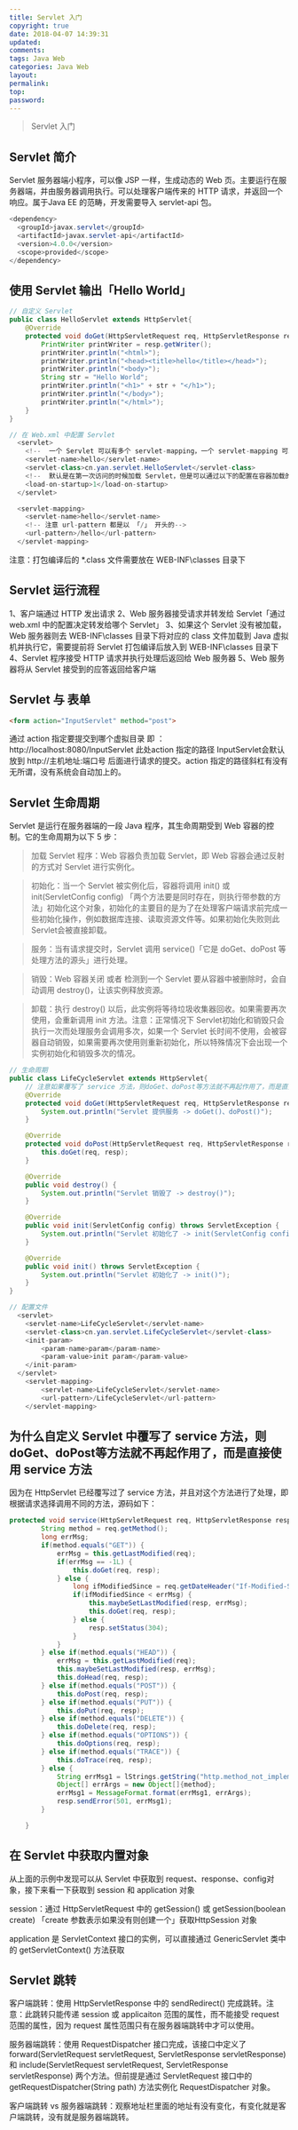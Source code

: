 ```yaml
---
title: Servlet 入门
copyright: true
date: 2018-04-07 14:39:31
updated:
comments:
tags: Java Web
categories: Java Web
layout:
permalink:
top:
password:
---
```


<blockquote class="blockquote-center"> Servlet 入门 </blockquote>

<!-- more -->

## Servlet 简介
Servlet 服务器端小程序，可以像 JSP 一样，生成动态的 Web 页。主要运行在服务器端，并由服务器调用执行。可以处理客户端传来的 HTTP 请求，并返回一个响应。属于Java EE 的范畴，开发需要导入 servlet-api 包。
```java
<dependency>
  <groupId>javax.servlet</groupId>
  <artifactId>javax.servlet-api</artifactId>
  <version>4.0.0</version>
  <scope>provided</scope>
</dependency>
```

## 使用 Servlet 输出「Hello World」
```java
// 自定义 Servlet
public class HelloServlet extends HttpServlet{
    @Override
    protected void doGet(HttpServletRequest req, HttpServletResponse resp) throws ServletException, IOException {
        PrintWriter printWriter = resp.getWriter();
        printWriter.println("<html>");
        printWriter.println("<head><title>hello</title></head>");
        printWriter.println("<body>");
        String str = "Hello World";
        printWriter.println("<h1>" + str + "</h1>");
        printWriter.println("</body>");
        printWriter.println("</html>");
    }
}

// 在 Web.xml 中配置 Servlet
  <servlet>
    <!--  一个 Servlet 可以有多个 servlet-mapping，一个 servlet-mapping 可以同时设定多个 url-pattern-->
    <servlet-name>hello</servlet-name>
    <servlet-class>cn.yan.servlet.HelloServlet</servlet-class>
    <!--  默认是在第一次访问的时候加载 Servlet，但是可以通过以下的配置在容器加载的时候加载 Servlet -->
    <load-on-startup>1</load-on-startup>
  </servlet>

  <servlet-mapping>
    <servlet-name>hello</servlet-name>
    <!-- 注意 url-pattern 都是以 「/」 开头的-->
    <url-pattern>/hello</url-pattern>
  </servlet-mapping>
```
注意：打包编译后的 *.class 文件需要放在 WEB-INF\classes 目录下

## Servlet 运行流程
1、客户端通过 HTTP 发出请求
2、Web 服务器接受请求并转发给 Servlet「通过 web.xml 中的配置决定转发给哪个 Servlet」
3、如果这个 Servlet 没有被加载，Web 服务器则去 WEB-INF\classes 目录下将对应的 class 文件加载到 Java 虚拟机并执行它，需要提前将 Servlet 打包编译后放入到 WEB-INF\classes 目录下
4、Servlet 程序接受 HTTP 请求并执行处理后返回给 Web 服务器
5、Web 服务器将从 Servlet 接受到的应答返回给客户端

## Servlet 与 表单
```html
<form action="InputServlet" method="post">
```
通过 action 指定要提交到哪个虚拟目录 即 ：http://localhost:8080/InputServlet 此处action 指定的路径 InputServlet会默认放到 http://主机地址:端口号 后面进行请求的提交。action 指定的路径斜杠有没有无所谓，没有系统会自动加上的。

## Servlet 生命周期
Servlet 是运行在服务器端的一段 Java 程序，其生命周期受到 Web 容器的控制。它的生命周期为以下 5 步：

> 加载 Servlet 程序：Web 容器负责加载 Servlet，即 Web 容器会通过反射的方式对 Servlet 进行实例化。

> 初始化：当一个 Servlet 被实例化后，容器将调用 init() 或 init(ServletConfig config) 「两个方法要是同时存在，则执行带参数的方法」初始化这个对象，初始化的主要目的是为了在处理客户端请求前完成一些初始化操作，例如数据库连接、读取资源文件等。如果初始化失败则此 Servlet会被直接卸载。

> 服务：当有请求提交时，Servlet 调用 service()「它是 doGet、doPost 等处理方法的源头」进行处理。

> 销毁：Web 容器关闭 或者 检测到一个 Servlet 要从容器中被删除时，会自动调用 destroy()，让该实例释放资源。

> 卸载：执行 destroy() 以后，此实例将等待垃圾收集器回收。如果需要再次使用，会重新调用 init 方法。注意：正常情况下 Servlet初始化和销毁只会执行一次而处理服务会调用多次，如果一个 Servlet 长时间不使用，会被容器自动销毁，如果需要再次使用则重新初始化，所以特殊情况下会出现一个实例初始化和销毁多次的情况。

```java
// 生命周期
public class LifeCycleServlet extends HttpServlet{
    // 注意如果覆写了 service 方法，则doGet、doPost等方法就不再起作用了，而是直接使用 service 方法
    @Override
    protected void doGet(HttpServletRequest req, HttpServletResponse resp) throws ServletException, IOException {
        System.out.println("Servlet 提供服务 -> doGet()、doPost()");
    }

    @Override
    protected void doPost(HttpServletRequest req, HttpServletResponse resp) throws ServletException, IOException {
        this.doGet(req, resp);
    }

    @Override
    public void destroy() {
        System.out.println("Servlet 销毁了 -> destroy()");
    }

    @Override
    public void init(ServletConfig config) throws ServletException {
        System.out.println("Servlet 初始化了 -> init(ServletConfig config)");
    }

    @Override
    public void init() throws ServletException {
        System.out.println("Servlet 初始化了 -> init()");
    }
}

// 配置文件
  <servlet>
    <servlet-name>LifeCycleServlet</servlet-name>
    <servlet-class>cn.yan.servlet.LifeCycleServlet</servlet-class>
    <init-param>
        <param-name>param</param-name>
        <param-value>init param</param-value>
    </init-param>
  </servlet>
    <servlet-mapping>
        <servlet-name>LifeCycleServlet</servlet-name>
        <url-pattern>/LifeCycleServlet</url-pattern>
    </servlet-mapping>
```

## 为什么自定义 Servlet 中覆写了 service 方法，则doGet、doPost等方法就不再起作用了，而是直接使用 service 方法
因为在 HttpServlet 已经覆写过了 service 方法，并且对这个方法进行了处理，即根据请求选择调用不同的方法，源码如下：
```java
protected void service(HttpServletRequest req, HttpServletResponse resp) throws ServletException, IOException {
        String method = req.getMethod();
        long errMsg;
        if(method.equals("GET")) {
            errMsg = this.getLastModified(req);
            if(errMsg == -1L) {
                this.doGet(req, resp);
            } else {
                long ifModifiedSince = req.getDateHeader("If-Modified-Since");
                if(ifModifiedSince < errMsg) {
                    this.maybeSetLastModified(resp, errMsg);
                    this.doGet(req, resp);
                } else {
                    resp.setStatus(304);
                }
            }
        } else if(method.equals("HEAD")) {
            errMsg = this.getLastModified(req);
            this.maybeSetLastModified(resp, errMsg);
            this.doHead(req, resp);
        } else if(method.equals("POST")) {
            this.doPost(req, resp);
        } else if(method.equals("PUT")) {
            this.doPut(req, resp);
        } else if(method.equals("DELETE")) {
            this.doDelete(req, resp);
        } else if(method.equals("OPTIONS")) {
            this.doOptions(req, resp);
        } else if(method.equals("TRACE")) {
            this.doTrace(req, resp);
        } else {
            String errMsg1 = lStrings.getString("http.method_not_implemented");
            Object[] errArgs = new Object[]{method};
            errMsg1 = MessageFormat.format(errMsg1, errArgs);
            resp.sendError(501, errMsg1);
        }

    }
```

## 在 Servlet 中获取内置对象
从上面的示例中发现可以从 Servlet 中获取到 request、response、config对象，接下来看一下获取到 session 和 application 对象

session：通过 HttpServletRequest 中的 getSession() 或 getSession(boolean create) 「create 参数表示如果没有则创建一个」获取HttpSession 对象

application 是 ServletContext 接口的实例，可以直接通过 GenericServlet 类中的 getServletContext() 方法获取

## Servlet 跳转
客户端跳转：使用 HttpServletResponse 中的 sendRedirect() 完成跳转。注意：此跳转只能传递 session 或 applicaiton 范围的属性，而不能接受 request 范围的属性，因为 request 属性范围只有在服务器端跳转中才可以使用。

服务器端跳转：使用 RequestDispatcher 接口完成，该接口中定义了 forward(ServletRequest servletRequest, ServletResponse servletResponse) 和 include(ServletRequest servletRequest, ServletResponse servletResponse)
两个方法。但前提是通过 ServletRequest 接口中的 getRequestDispatcher(String path) 方法实例化 RequestDispatcher 对象。

客户端跳转 vs 服务器端跳转：观察地址栏里面的地址有没有变化，有变化就是客户端跳转，没有就是服务器端跳转。
